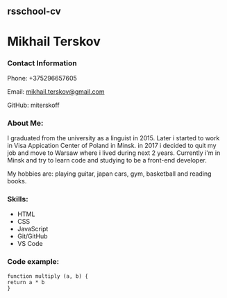 ## rsschool-cv
# Mikhail Terskov
### Contact Information
Phone: +375296657605

Email: mikhail.terskov@gmail.com

GitHub: miterskoff 

### About Me: 
I graduated from the university as a linguist in 2015. Later i started to work in Visa Appication Center of Poland in Minsk. in 2017 i decided to quit my job and move to Warsaw where i lived during next 2 years. Currently i'm in Minsk and try to learn code and studying to be a front-end developer.

My hobbies are: playing guitar, japan cars, gym, basketball and reading books.

### Skills:
* HTML
* CSS
* JavaScript
* Git/GitHub
* VS Code


### Code example:
```
function multiply (a, b) {
return a * b
}
```
